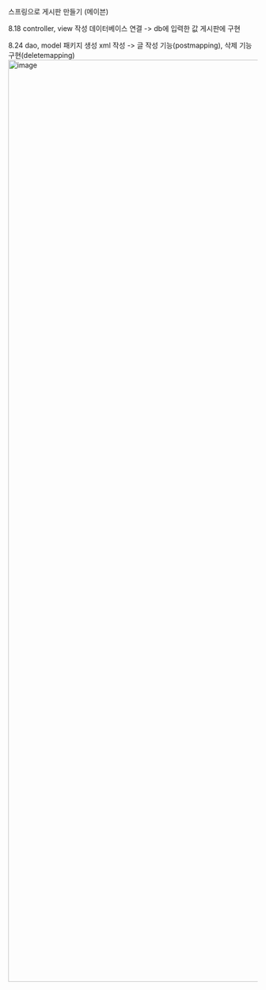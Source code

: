 스프링으로 게시판 만들기 (메이븐)

8.18
controller, view 작성
데이터베이스 연결 -> db에 입력한 값 게시판에 구현


8.24
dao, model 패키지 생성
xml 작성 -> 글 작성 기능(postmapping), 삭제 기능 구현(deletemapping)
<img width="1861" alt="image" src="https://github.com/choeseonmin/maven-spring/assets/129834569/e2f0d5d6-91c3-4a47-ac08-5c9d5bab05c3">
